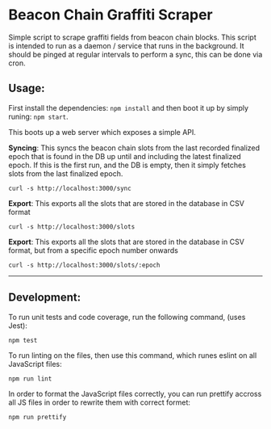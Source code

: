 # Beacon Chain Graffiti Scraper

Simple script to scrape graffiti fields from beacon chain blocks.  This script is intended to run as a daemon / service that runs in the background.  It should be pinged at regular intervals to perform a sync, this can be done via cron.

## Usage:

First install the dependencies: `npm install` and then boot it up by simply runing: `npm start`.

This boots up a web server which exposes a simple API.

**Syncing**: This syncs the beacon chain slots from the last recorded finalized epoch that is found in the DB up until and including the latest finalized epoch.  If this is the first run, and the DB is empty, then it simply fetches slots from the last finalized epoch.

    curl -s http://localhost:3000/sync

**Export**: This exports all the slots that are stored in the database in CSV format

    curl -s http://localhost:3000/slots


**Export**: This exports all the slots that are stored in the database in CSV format, but from a specific epoch number onwards

    curl -s http://localhost:3000/slots/:epoch

----

## Development:

To run unit tests and code coverage, run the following command, (uses Jest):

    npm test

To run linting on the files, then use this command, which runes eslint on all JavaScript files:

    npm run lint

In order to format the JavaScript files correctly, you can run prettify accross all JS files in order to rewrite them with correct formet:

    npm run prettify